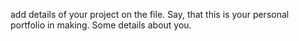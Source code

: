 add details of your project on the file. Say, that this is your personal portfolio in making. Some details about you.
